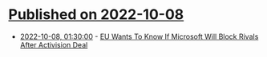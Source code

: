 # [Published on 2022-10-08](index.md)

* [2022-10-08, 01:30:00](https://games.slashdot.org/story/22/10/07/2018225/eu-wants-to-know-if-microsoft-will-block-rivals-after-activision-deal?utm_source=rss1.0mainlinkanon&utm_medium=feed) - [EU Wants To Know If Microsoft Will Block Rivals After Activision Deal](https://games.slashdot.org/story/22/10/07/2018225/eu-wants-to-know-if-microsoft-will-block-rivals-after-activision-deal?utm_source=rss1.0mainlinkanon&utm_medium=feed)
